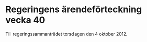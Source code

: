 # Regeringens ärendeförteckning vecka 40

Till regeringssammanträdet torsdagen den 4 oktober 2012\.
